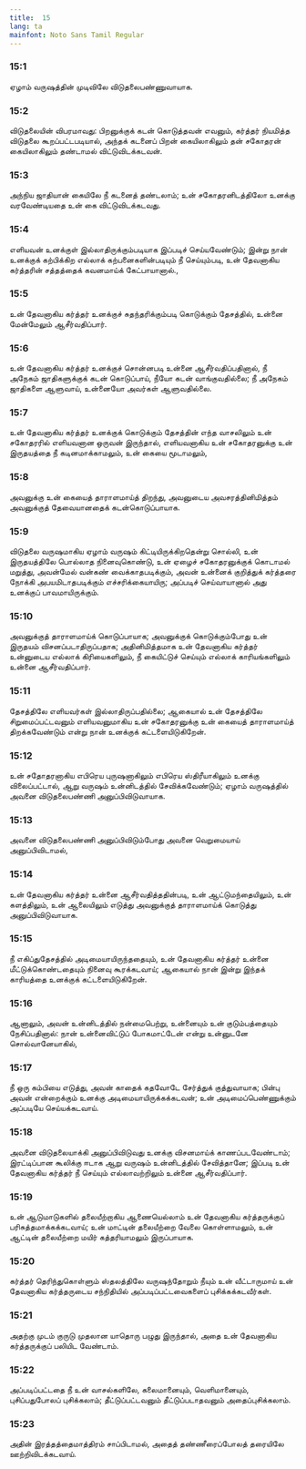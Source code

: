 ```yaml
---
title:  15
lang: ta
mainfont: Noto Sans Tamil Regular
---
```


###  15:1

ஏழாம் வருஷத்தின் முடிவிலே விடுதலைபண்ணுவாயாக.

###  15:2

விடுதலையின் விபரமாவது: பிறனுக்குக் கடன் கொடுத்தவன் எவனும், கர்த்தர் நியமித்த விடுதலை கூறப்பட்டபடியால், அந்தக் கடனைப் பிறன் கையிலாகிலும் தன் சகோதரன் கையிலாகிலும் தண்டாமல் விட்டுவிடக்கடவன்.

###  15:3

அந்நிய ஜாதியான் கையிலே நீ கடனைத் தண்டலாம்; உன் சகோதரனிடத்திலோ உனக்கு வரவேண்டியதை உன் கை விட்டுவிடக்கடவது.

###  15:4

எளியவன் உனக்குள் இல்லாதிருக்கும்படியாக இப்படிச் செய்யவேண்டும்; இன்று நான் உனக்குக் கற்பிக்கிற எல்லாக் கற்பனைகளின்படியும் நீ செய்யும்படி, உன் தேவனாகிய கர்த்தரின் சத்தத்தைக் கவனமாய்க் கேட்பாயானால்.,

###  15:5

உன் தேவனாகிய கர்த்தர் உனக்குச் சுதந்தரிக்கும்படி கொடுக்கும் தேசத்தில், உன்னை மேன்மேலும் ஆசீர்வதிப்பார்.

###  15:6

உன் தேவனாகிய கர்த்தர் உனக்குச் சொன்னபடி உன்னை ஆசீர்வதிப்பதினால், நீ அநேகம் ஜாதிகளுக்குக் கடன் கொடுப்பாய், நீயோ கடன் வாங்குவதில்லை; நீ அநேகம் ஜாதிகளை ஆளுவாய், உன்னையோ அவர்கள் ஆளுவதில்லை.

###  15:7

உன் தேவனாகிய கர்த்தர் உனக்குக் கொடுக்கும் தேசத்தின் எந்த வாசலிலும் உன் சகோதரரில் எளியவனான ஒருவன் இருந்தால், எளியவனாகிய உன் சகோதரனுக்கு உன் இருதயத்தை நீ கடினமாக்காமலும், உன் கையை மூடாமலும்,

###  15:8

அவனுக்கு உன் கையைத் தாராளமாய்த் திறந்து, அவனுடைய அவசரத்தினிமித்தம் அவனுக்குத் தேவையானதைக் கடன்கொடுப்பாயாக.

###  15:9

விடுதலை வருஷமாகிய ஏழாம் வருஷம் கிட்டியிருக்கிறதென்று சொல்லி, உன் இருதயத்திலே பொல்லாத நினைவுகொண்டு, உன் ஏழைச் சகோதரனுக்குக் கொடாமல் மறுத்து, அவன்மேல் வன்கண் வைக்காதபடிக்கும், அவன் உன்னைக் குறித்துக் கர்த்தரை நோக்கி அபயமிடாதபடிக்கும் எச்சரிக்கையாயிரு; அப்படிச் செய்வாயானால் அது உனக்குப் பாவமாயிருக்கும்.

###  15:10

அவனுக்குத் தாராளமாய்க் கொடுப்பாயாக; அவனுக்குக் கொடுக்கும்போது உன் இருதயம் விசனப்படாதிருப்பதாக; அதினிமித்தமாக உன் தேவனாகிய கர்த்தர் உன்னுடைய எல்லாக் கிரியைகளிலும், நீ கையிட்டுச் செய்யும் எல்லாக் காரியங்களிலும் உன்னை ஆசீர்வதிப்பார்.

###  15:11

தேசத்திலே எளியவர்கள் இல்லாதிருப்பதில்லை; ஆகையால் உன் தேசத்திலே சிறுமைப்பட்டவனும் எளியவனுமாகிய உன் சகோதரனுக்கு உன் கையைத் தாராளமாய்த் திறக்கவேண்டும் என்று நான் உனக்குக் கட்டளையிடுகிறேன்.

###  15:12

உன் சதோதரனாகிய எபிரெய புருஷனாகிலும் எபிரெய ஸ்திரீயாகிலும் உனக்கு விலைப்பட்டால், ஆறு வருஷம் உன்னிடத்தில் சேவிக்கவேண்டும்; ஏழாம் வருஷத்தில் அவனை விடுதலைபண்ணி அனுப்பிவிடுவாயாக.

###  15:13

அவனை விடுதலைபண்ணி அனுப்பிவிடும்போது அவனை வெறுமையாய் அனுப்பிவிடாமல்,

###  15:14

உன் தேவனாகிய கர்த்தர் உன்னை ஆசீர்வதித்ததின்படி, உன் ஆட்டுமந்தையிலும், உன் களத்திலும், உன் ஆலையிலும் எடுத்து அவனுக்குத் தாராளமாய்க் கொடுத்து அனுப்பிவிடுவாயாக.

###  15:15

நீ எகிப்துதேசத்தில் அடிமையாயிருந்ததையும், உன் தேவனாகிய கர்த்தர் உன்னை மீட்டுக்கொண்டதையும் நினைவு கூரக்கடவாய்; ஆகையால் நான் இன்று இந்தக் காரியத்தை உனக்குக் கட்டளையிடுகிறேன்.

###  15:16

ஆனாலும், அவன் உன்னிடத்தில் நன்மைபெற்று, உன்னையும் உன் குடும்பத்தையும் நேசிப்பதினால்: நான் உன்னைவிட்டுப் போகமாட்டேன் என்று உன்னுடனே சொல்வானேயாகில்,

###  15:17

நீ ஒரு கம்பியை எடுத்து, அவன் காதைக் கதவோடே சேர்த்துக் குத்துவாயாக; பின்பு அவன் என்றைக்கும் உனக்கு அடிமையாயிருக்கக்கடவன்; உன் அடிமைப்பெண்ணுக்கும் அப்படியே செய்யக்கடவாய்.

###  15:18

அவனை விடுதலையாக்கி அனுப்பிவிடுவது உனக்கு விசனமாய்க் காணப்படவேண்டாம்; இரட்டிப்பான கூலிக்கு ஈடாக ஆறு வருஷம் உன்னிடத்தில் சேவித்தானே; இப்படி உன் தேவனாகிய கர்த்தர் நீ செய்யும் எல்லாவற்றிலும் உன்னை ஆசீர்வதிப்பார்.

###  15:19

உன் ஆடுமாடுகளில் தலையீற்றாகிய ஆணையெல்லாம் உன் தேவனாகிய கர்த்தருக்குப் பரிசுத்தமாக்கக்கடவாய்; உன் மாட்டின் தலையீற்றை வேலை கொள்ளாமலும், உன் ஆட்டின் தலையீற்றை மயிர் கத்தரியாமலும் இருப்பாயாக.

###  15:20

கர்த்தர் தெரிந்துகொள்ளும் ஸ்தலத்திலே வருஷந்தோறும் நீயும் உன் வீட்டாருமாய் உன் தேவனாகிய கர்த்தருடைய சந்நிதியில் அப்படிப்பட்டவைகளைப் புசிக்கக்கடவீர்கள்.

###  15:21

அதற்கு முடம் குருடு முதலான யாதொரு பழுது இருந்தால், அதை உன் தேவனாகிய கர்த்தருக்குப் பலியிட வேண்டாம்.

###  15:22

அப்படிப்பட்டதை நீ உன் வாசல்களிலே, கலைமானையும், வெளிமானையும், புசிப்பதுபோலப் புசிக்கலாம்; தீட்டுப்பட்டவனும் தீட்டுப்படாதவனும் அதைப்புசிக்கலாம்.

###  15:23

அதின் இரத்தத்தைமாத்திரம் சாப்பிடாமல், அதைத் தண்ணீரைப்போலத் தரையிலே ஊற்றிவிடக்கடவாய்.

